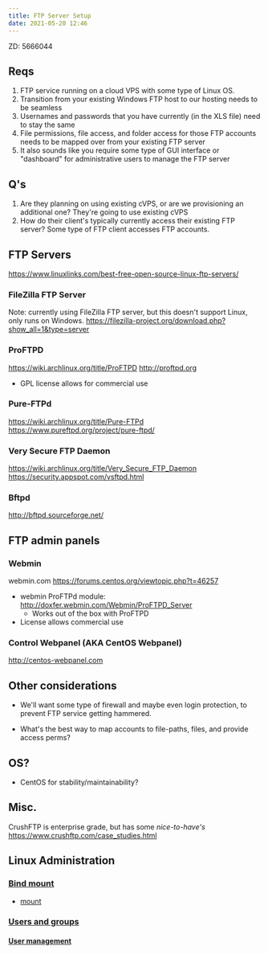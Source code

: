 ```yaml
---
title: FTP Server Setup
date: 2021-05-20 12:46
---
```


ZD: 5666044

## Reqs

1. FTP service running on a cloud VPS with some type of Linux OS.
2. Transition from your existing Windows FTP host to our hosting needs to be
	 seamless
3. Usernames and passwords that you have currently (in the XLS file) need to
	 stay the same
4. File permissions, file access, and folder access for those FTP accounts needs
	 to be mapped over from your existing FTP server
5. It also sounds like you require some type of GUI interface or "dashboard" for
	 administrative users to manage the FTP server


## Q's

1. Are they planning on using existing cVPS, or are we provisioning an
	 additional one?
	 They're going to use existing cVPS
3. How do their client's typically currently access their existing FTP server?
	 Some type of FTP client accesses FTP accounts. 

## FTP Servers

https://www.linuxlinks.com/best-free-open-source-linux-ftp-servers/

### FileZilla FTP Server

Note: currently using FileZilla FTP server, but this doesn't support Linux, only runs on Windows.
https://filezilla-project.org/download.php?show_all=1&type=server

### ProFTPD

https://wiki.archlinux.org/title/ProFTPD
http://proftpd.org
* GPL license allows for commercial use

### Pure-FTPd

https://wiki.archlinux.org/title/Pure-FTPd
https://www.pureftpd.org/project/pure-ftpd/

### Very Secure FTP Daemon

https://wiki.archlinux.org/title/Very_Secure_FTP_Daemon
https://security.appspot.com/vsftpd.html

### Bftpd
http://bftpd.sourceforge.net/

## FTP admin panels

### Webmin

webmin.com
https://forums.centos.org/viewtopic.php?t=46257
* webmin ProFTPd module: http://doxfer.webmin.com/Webmin/ProFTPD_Server
	+ Works out of the box with ProFTPD
* License allows commercial use

### Control Webpanel (AKA CentOS Webpanel)

http://centos-webpanel.com


## Other considerations

* We'll want some type of firewall and maybe even login protection, to prevent
	FTP service getting hammered.
	
* What's the best way to map accounts to file-paths, files, and provide access
	perms?

## OS?

* CentOS for stability/maintainability?

## Misc.

CrushFTP is enterprise grade, but has some _nice-to-have's_
https://www.crushftp.com/case_studies.html

## Linux Administration

### [Bind mount](2021-06-23--10-41-54Z--bind_mount.md)

* [mount](2021-06-10--11-33-47Z--mount.md)

### [Users and groups](2021-06-23--14-27-42Z--users_and_groups.md)
#### [User management](202106-23143339-user_management.md)





